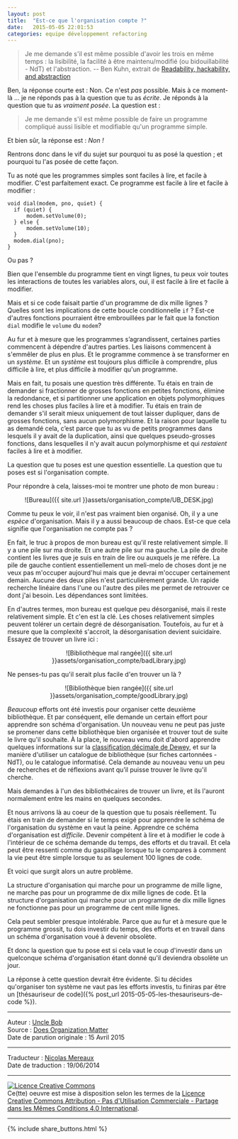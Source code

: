 ```yaml
---
layout: post
title:  "Est-ce que l'organisation compte ?"
date:   2015-05-05 22:01:53
categories: equipe développement refactoring 
---
```


> Je me demande s'il est même possible d'avoir les trois en même temps : la lisibilité, la facilité à être maintenu/modifié (ou bidouillabilité - NdT) et l'abstraction. -- Ben Kuhn, extrait de [Readability, hackability, and abstraction](http://www.benkuhn.net/rha)

Ben, la réponse courte est : Non. Ce n'est _pas_ possible. Mais à ce moment-là ... je ne réponds pas à la question que tu as _écrite_. Je réponds à la question que tu as _vraiment posée_. La question est :

> Je me demande s'il est même possible de faire un programme compliqué aussi lisible et modifiable qu'un programme simple.

Et bien sûr, la réponse est : _Non !_

Rentrons donc dans le vif du sujet sur pourquoi tu as posé la question ; et pourquoi tu l'as posée de cette façon.

Tu as noté que les programmes simples sont faciles à lire, et facile à modifier. C'est parfaitement exact. Ce programme est facile à lire et facile à modifier :

    void dial(modem, pno, quiet) {
      if (quiet) {
          modem.setVolume(0);
      } else {
          modem.setVolume(10);
      }
      modem.dial(pno);
    }

Ou pas ?

Bien que l'ensemble du programme tient en vingt lignes, tu peux voir toutes les interactions de toutes les variables alors, oui, il est facile à lire et facile à modifier.

Mais et si ce code faisait partie d'un programme de dix mille lignes ? Quelles sont les implications de cette boucle conditionnelle `if` ? Est-ce d'autres fonctions pourraient être embrouillées par le fait que la fonction `dial` modifie le `volume` du `modem`?

Au fur et à mesure que les programmes s’agrandissent, certaines parties commencent à dépendre d'autres parties. Les liaisons commencent à s'emmêler de plus en plus. Et le programme commence à se transformer en un _système_. Et un _système_ est toujours plus difficile à comprendre, plus difficile à lire, et plus difficile à modifier qu'un programme.

Mais en fait, tu posais une question très différente. Tu étais en train de demander si fractionner de grosses fonctions en petites fonctions, élimine la redondance, et si partitionner une application en objets polymorphiques rend les choses plus faciles à lire et à modifier. Tu étais en train de demander s'il serait mieux uniquement de tout laisser dupliquer, dans de grosses fonctions, sans aucun polymorphisme. Et la raison pour laquelle tu as demandé cela, c’est parce que tu as vu de petits programmes dans lesquels il y avait de la duplication, ainsi que quelques pseudo-grosses fonctions, dans lesquelles il n'y avait aucun polymorphisme et qui _restaient_ faciles à lire et à modifier.

La question que tu poses est une question essentielle. La question que tu poses est si l'organisation compte.

Pour répondre à cela, laisses-moi te montrer une photo de mon bureau :

<div align="center">
  ![Bureau]({{ site.url }}assets/organisation_compte/UB_DESK.jpg)
</div>

Comme tu peux le voir, il n'est pas vraiment bien organisé. Oh, il y a une _espèce_ d'organisation. Mais il y a aussi beaucoup de chaos. Est-ce que cela signifie que l'organisation ne compte pas ?

En fait, le truc à propos de mon bureau est qu'il reste relativement simple. Il y a une pile sur ma droite. Et une autre pile sur ma gauche. La pile de droite contient les livres que je suis en train de lire ou auxquels je me réfère. La pile de gauche contient essentiellement un meli-melo de choses dont je ne veux pas m'occuper aujourd'hui mais que je devrai m'occuper certainement demain. Aucune des deux piles n'est particulièrement grande. Un rapide recherche linéaire dans l'une ou l'autre des piles me permet de retrouver ce dont j'ai besoin. Les dépendances sont limitées.

En d'autres termes, mon bureau est quelque peu désorganisé, mais il reste relativement simple. Et c'en est la clé. Les choses relativement simples peuvent tolérer un certain degré de désorganisation. Toutefois, au fur et à mesure que la complexité s'accroit, la désorganisation devient suicidaire. Essayez de trouver un livre ici :

<div align="center">
  ![Bibliothèque mal rangée]({{ site.url }}assets/organisation_compte/badLibrary.jpg)
</div>

Ne penses-tu pas qu'il serait plus facile d'en trouver un là ?

<div align="center">
  ![Bibliothèque bien rangée]({{ site.url }}assets/organisation_compte/goodLibrary.jpg)
</div>

_Beaucoup_ efforts ont été investis pour organiser cette deuxième bibliothèque. Et par conséquent, elle demande un certain effort pour apprendre son schéma d'organisation. Un nouveau venu ne peut pas juste se promener dans cette bibliothèque bien organisée et trouver tout de suite le livre qu'il souhaite. À la place, le nouveau venu doit d'abord apprendre quelques informations sur la [classification décimale de Dewey](http://fr.wikipedia.org/wiki/Classification_d%C3%A9cimale_de_Dewey), et sur la manière d'utiliser un catalogue de bibliothèque (sur fiches cartonnées - NdT), ou le catalogue informatisé. Cela demande au nouveau venu un peu de recherches et de réflexions avant qu’il puisse trouver le livre qu'il cherche.

Mais demandes à l'un des bibliothécaires de trouver un livre, et ils l'auront normalement entre les mains en quelques secondes.

Et nous arrivons là au coeur de la question que tu posais réellement. Tu étais en train de demander si le temps exigé pour apprendre le schéma de l'organisation du système en vaut la peine. Apprendre ce schéma d'organisation est _difficile_. Devenir compétent à lire et à modifier le code à l'intérieur de ce schéma demande du temps, des efforts et du travail. Et cela peut être ressenti comme du gaspillage lorsque tu le compares à comment la vie peut être simple lorsque tu as seulement 100 lignes de code.

Et voici que surgit alors un autre problème.

La structure d'organisation qui marche pour un programme de mille ligne, ne marche pas pour un programme de dix mille lignes de code. Et la structure d'organisation qui marche pour un programme de dix mille lignes ne fonctionne pas pour un programme de cent mille lignes.

Cela peut sembler presque intolérable. Parce que au fur et à mesure que le programme grossit, tu dois investir du temps, des efforts et en travail dans un schéma d'organisation voué à devenir obsolète.

Et donc la question que tu pose est si cela vaut le coup d'investir dans un quelconque schéma d'organisation  étant donné qu'il deviendra obsolète un jour.

La réponse à cette question devrait être évidente. Si tu décides qu'organiser ton système ne vaut pas les efforts investis, tu finiras par être 
un [thésauriseur de code]({% post_url 2015-05-05-les-thesauriseurs-de-code %}).

---
Auteur : [Uncle Bob](http://www.8thlight.com/team/uncle-bob)  
Source : [Does Organization Matter](http://blog.cleancoder.com/uncle-bob/2015/04/15/DoesOrganizationMatter.html)  
Date de parution originale : 15 Avril 2015  

---
Traducteur : [Nicolas Mereaux](http://www.les-traducteurs-agiles.org/traducteurs/)  
Date de traduction : 19/06/2014  

---

<a rel="license" href="http://creativecommons.org/licenses/by-nc-sa/4.0/"><img alt="Licence Creative Commons" style="border-width:0" src="http://i.creativecommons.org/l/by-nc-sa/4.0/88x31.png" /></a><br />Ce(tte) oeuvre est mise à disposition selon les termes de la <a rel="license" href="http://creativecommons.org/licenses/by-nc-sa/4.0/">Licence Creative Commons Attribution - Pas d'Utilisation Commerciale - Partage dans les Mêmes Conditions 4.0 International</a>.

---

{% include share_buttons.html %}
